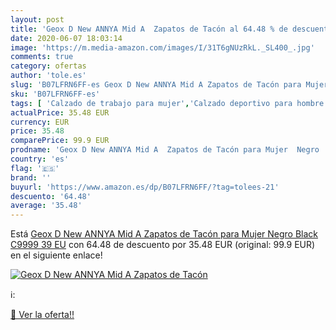 ```yaml
---
layout: post
title: 'Geox D New ANNYA Mid A  Zapatos de Tacón al 64.48 % de descuento'
date: 2020-06-07 18:03:14
image: 'https://m.media-amazon.com/images/I/31T6gNUzRkL._SL400_.jpg'
comments: true
category: ofertas
author: 'tole.es'
slug: 'B07LFRN6FF-es Geox D New ANNYA Mid A Zapatos de Tacón para Mujer Negro...'
sku: 'B07LFRN6FF-es'
tags: [ 'Calzado de trabajo para mujer','Calzado deportivo para hombre','Calzado sanitario y de hostelería para mujer','Chanclas y sandalias de piscina para hombre','Sandalias y chanclas para niña','Zapatillas y calzado deportivo para hombre','Zapatos','Zapatos para hombre','Zapatos para mujer','Zapatos para niñas pequeñas','Zapatos y complementos','Zuecos sanitarios y de hostelería para mujer','Zuecos y mules para hombre','zapatos', ]
actualPrice: 35.48 EUR
currency: EUR
price: 35.48
comparePrice: 99.9 EUR
prodname: 'Geox D New ANNYA Mid A  Zapatos de Tacón para Mujer  Negro  Black C9999   39 EU'
country: 'es'
flag: '🇪🇸'
brand: ''
buyurl: 'https://www.amazon.es/dp/B07LFRN6FF/?tag=tolees-21'
descuento: '64.48'
average: '35.48'
---
```


Está [Geox D New ANNYA Mid A  Zapatos de Tacón para Mujer  Negro  Black C9999   39 EU](https://www.amazon.es/dp/B07LFRN6FF/?tag=tolees-21) con 64.48 de descuento por 35.48 EUR (original: 99.9 EUR) en el siguiente enlace!

[![Geox D New ANNYA Mid A  Zapatos de Tacón](https://m.media-amazon.com/images/I/31T6gNUzRkL._SL400_.jpg)](https://www.amazon.es/dp/B07LFRN6FF/?tag=tolees-21)

ℹ️:


[🛒 Ver la oferta!!](https://www.amazon.es/dp/B07LFRN6FF/?tag=tolees-21)
